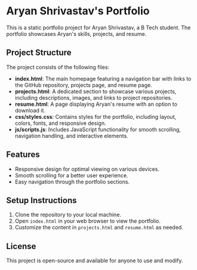 # Aryan Shrivastav's Portfolio

This is a static portfolio project for Aryan Shrivastav, a B Tech student. The portfolio showcases Aryan's skills, projects, and resume.

## Project Structure

The project consists of the following files:

- **index.html**: The main homepage featuring a navigation bar with links to the GitHub repository, projects page, and resume page.
- **projects.html**: A dedicated section to showcase various projects, including descriptions, images, and links to project repositories.
- **resume.html**: A page displaying Aryan's resume with an option to download it.
- **css/styles.css**: Contains styles for the portfolio, including layout, colors, fonts, and responsive design.
- **js/scripts.js**: Includes JavaScript functionality for smooth scrolling, navigation handling, and interactive elements.

## Features

- Responsive design for optimal viewing on various devices.
- Smooth scrolling for a better user experience.
- Easy navigation through the portfolio sections.

## Setup Instructions

1. Clone the repository to your local machine.
2. Open `index.html` in your web browser to view the portfolio.
3. Customize the content in `projects.html` and `resume.html` as needed.

## License

This project is open-source and available for anyone to use and modify.
